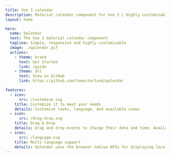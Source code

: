 ```yaml
---
title: Vue 3 calendar
description: Material calendar component for Vue 3 | Highly customizable, responsive and easy to use | Drag & drop events | Multi-language support
layout: home

hero:
  name: Qalendar
  text: The Vue 3 material calendar component
  tagline: Simple, responsive and highly customizable
  image: ./qalendar.gif
  actions:
    - theme: brand
      text: Get Started
      link: /guide
    - theme: alt
      text: View on GitHub
      link: https://github.com/tomosterlund/qalendar

features:
  - icon:
      src: /customize.svg
    title: Customize it to meet your needs
    details: Customize looks, language, and available views
  - icon:
      src: /drag-drop.svg
    title: Drag & Drop
    details: Drag and drop events to change their date and time. Available on both desktop and mobile.
  - icon:
      src: /language.svg
    title: Multi-language support
    details: Qalendar uses the browser native APIs for displaying localized dates and times. Other texts also exist in multiple languages.
---
```

